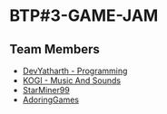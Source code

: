 # BTP#3-GAME-JAM

## Team Members
<ul>
  <li><a href="https://devyatharth.itch.io">DevYatharth - Programming</a></li>
  <li><a href="https://cowabanga.itch.io">KOGI - Music And Sounds</li>
  <li><a href="https://itch.io/profile/starminer99">StarMiner99</a></li>
  <li><a href="https://itch.io/profile/adoring-games">AdoringGames</a></li>
</ul>
